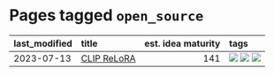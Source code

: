 # Pages tagged `open_source`

|last_modified|title|est. idea maturity|tags
|:---|:---|---:|:---|
|2023-07-13|[CLIP ReLoRA](../clip_relora.md)|141|[![](https://img.shields.io/badge/tag-experimentation-92ab1c)](../tags/experimentation.md) [![](https://img.shields.io/badge/tag-open_source-12f6d5)](../tags/open_source.md) [![](https://img.shields.io/badge/tag-publication-5d9a82)](../tags/publication.md)|